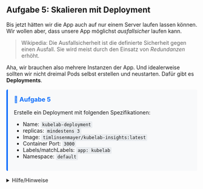 ## Aufgabe 5: Skalieren mit Deployment
Bis jetzt hätten wir die App auch auf nur einem Server laufen lassen können. Wir wollen aber, dass unsere App möglichst _ausfallsicher_ laufen kann.

> Wikipedia: Die Ausfallsicherheit ist die definierte Sicherheit gegen einen Ausfall. Sie wird meist durch den Einsatz von _Redundanzen_ erhöht.

Aha, wir brauchen also mehrere Instanzen der App. Und idealerweise sollten wir nicht dreimal Pods selbst erstellen und neustarten. Dafür gibt es **Deployments**.

<div style="background-color: #f8f9fa; border-left: 4px solid #0d6efd; padding: 16px; margin: 16px 0; border-radius: 4px;">
  <h3 style="margin-top: 0; color: #0d6efd;">🎯 Aufgabe 5</h3>
  <p>Erstelle ein Deployment mit folgenden Spezifikationen:</p>
  <ul>
    <li>Name: <code style="background-color: #e9ecef; padding: 2px 4px; border-radius: 3px;">kubelab-deployment</code></li>
    <li>replicas: <code style="background-color: #e9ecef; padding: 2px 4px; border-radius: 3px;">mindestens 3</code></li>
    <li>Image: <code style="background-color: #e9ecef; padding: 2px 4px; border-radius: 3px;">timlinsenmayer/kubelab-insights:latest</code></li>
    <li>Container Port: <code style="background-color: #e9ecef; padding: 2px 4px; border-radius: 3px;">3000</code></li>
    <li>Labels/matchLabels: <code style="background-color: #e9ecef; padding: 2px 4px; border-radius: 3px;">app: kubelab</code></li>
    <li>Namespace: <code style="background-color: #e9ecef; padding: 2px 4px; border-radius: 3px;">default</code></li>
  </ul>
</div>

<details>
  <summary>Hilfe/Hinweise</summary>

  Für diese Aufgabe musst du eine YAML-Datei (d.h. deklarativer Ansatz) erstellen. Diese kannst du dann mit `kubectl apply -f {dateiname}.yaml` anwenden. Wechsel hierfür in den Editor und erstelle eine neue Datei (rechtsklick in linken, leeren Bereich des Editors => "New File"), die du z.B. `pod.yaml` nennen kannst.

  Du kannst anhand der [offiziellen Dokumentation](https://kubernetes.io/docs/concepts/workloads/controllers/deployment/#creating-a-deployment) erfahren, wie du eine solche Datei erstellen kannst.

  Achte unbedingt drauf, dass du die labels/matchLabels korrekt setzt, ansonsten kann das Deployment und der Zugriff über einen Service nicht funktionieren!
</details>